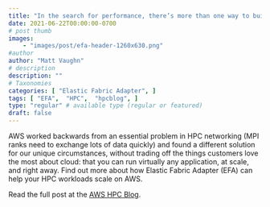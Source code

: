 ```yaml
---
title: "In the search for performance, there’s more than one way to build a network"
date: 2021-06-22T00:00:00-0700
# post thumb
images:
    - "images/post/efa-header-1260x630.png"
#author
author: "Matt Vaughn"
# description
description: ""
# Taxonomies
categories: [ "Elastic Fabric Adapter", ]
tags: [ "EFA",  "HPC",  "hpcblog", ]
type: "regular" # available type (regular or featured)
draft: false
---
```


AWS worked backwards from an essential problem in HPC networking (MPI ranks need to exchange lots of data quickly) and found a different solution for our unique circumstances, without trading off the things customers love the most about cloud: that you can run virtually any application, at scale, and right away. Find out more about how Elastic Fabric Adapter (EFA) can help your HPC workloads scale on AWS.

Read the full post at the [AWS HPC Blog](https://aws.amazon.com/blogs/hpc/in-the-search-for-performance-theres-more-than-one-way-to-build-a-network/).
